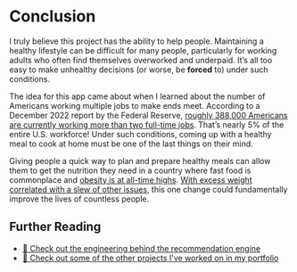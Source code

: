 # Conclusion

I truly believe this project has the ability to help people. Maintaining a healthy lifestyle can be difficult for many people, particularly for working adults who often find themselves overworked and underpaid. It’s all too easy to make unhealthy decisions (or worse, be **forced** to) under such conditions.

The idea for this app came about when I learned about the number of Americans working multiple jobs to make ends meet. According to a December 2022 report by the Federal Reserve, [roughly 388,000 Americans are currently working more than two full-time jobs](https://fred.stlouisfed.org/series/LNU02026631). That’s nearly 5% of the entire U.S. workforce! Under such conditions, coming up with a healthy meal to cook at home must be one of the last things on their mind.

Giving people a quick way to plan and prepare healthy meals can allow them to get the nutrition they need in a country where fast food is commonplace and [obesity is at all-time highs](https://www.cdc.gov/obesity/data/adult.html). [With excess weight correlated with a slew of other issues](https://www.ncoa.org/article/how-excess-weight-impacts-our-mental-and-emotional-health), this one change could fundamentally improve the lives of countless people.

## Further Reading

- [🔗 Check out the engineering behind the recommendation engine](/docs/intro)
- [🔗 Check out some of the other projects I've worked on in my portfolio](https://nickthegroot.com)
